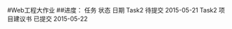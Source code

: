 #Web工程大作业
##进度：
     任务                   状态                   日期
    Task2                  待提交               2015-05-21 
    Task2 项目建议书         已提交               2015-05-22 

